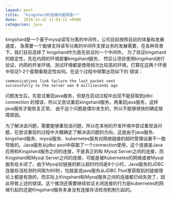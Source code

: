 ```yaml
---
layout: post
title:  "kingshard的连接问题调查一"
date:   2018-12-22 11:01:11 +0900
categories: java
---
```


kingshard是一个基于mysql读写分离的中间件，公司目前按照目前的体量和发展速度， 急需要一个能够支持读写分离的中间件支撑业务的发展需要，在各种背景下，我们目前选择了 kingshard作为首先验证的一个中间件。 为了验证kingshard的稳定性，先在内网的环境部署kingshard服务， 然后让项目使用kingshard进行验证，内网的开发环境、测试环境都是使用频次比较高的环境，打算在这两个环境中验证1-2个星期看稳定性如何。在这个过程中频繁出现如下的 错误：

    communications link failure the last packet sent 
    successfully to the server was 0 milliseconds ago

问题发生后，先尝试重启java服务，但是在启动过程中出现不能获取到jdbc connection 的错误，所以又尝试重启kingshard服务，再重启java服务，这样java服务才能恢复正常。 由于这个问题是偶尔发生的，所以不能够很快的确定故障原因。

为了解决该问题，需要能够重现该问题，所以在本地的开发环境中尝试重现该问题，在尝试重现的过程中大概确定了解决该问题的方向，这是由于java服务、kingshard服务、mysql服务、kubernetes服务对网络链接的超时管理设置不一致导致的。Java服务从jdbc pool中获取了一个connection使用，这个连接是Java应用和Kingshard服务之间的连接，不是真正的和 Mysql Server之间的连接，而Kingshard和Mysql Server之间的连接，可能是被Kubernetes的网络或者Mysql服务给关闭了，由于Mysql对链接的默认超时时间是8个小时，Java服务的JDBC连接存活检测的间隔为60秒，也就是说java服务从JDBC Pool里获取到的链接理论上都是有效的，而实际上Kingshard和Mysql服务之间的连接都已经失效了，因此导致上述的错误。这个推测还需要继续验证关闭连接的行为是kubernetes的网络引起的还是Kingshard服务本身没有连接存活检测机制引起的。
